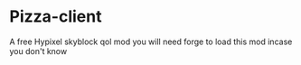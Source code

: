 # Pizza-client
A free Hypixel skyblock qol mod 
you will need forge to load this mod incase you don't know
